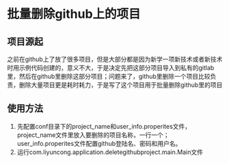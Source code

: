 # 批量删除github上的项目

## 项目源起
之前在github上了放了很多项目，但是大部分都是因为新学一项新技术或者新技术时用示例代码创建的，意义不大，于是决定先把这部分项目导入到私有的gitlab里，然后在github里删除这部分项目；问题来了，github里删除一个项目比较负责，删除大量项目更是耗时耗力，于是写了这个项目用于批量删除github里的项目

## 使用方法
1. 先配置conf目录下的project_name和user_info.properites文件，project_name文件里放入要删除的项目名称，一行一个；user_info.properites文件配置github登陆名、密码和用户名。
2. 运行com.liyuncong.application.deletegithubproject.main.Main文件